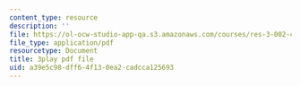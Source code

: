 ```yaml
---
content_type: resource
description: ''
file: https://ol-ocw-studio-app-qa.s3.amazonaws.com/courses/res-3-002-collaborative-design-and-creative-expression-with-arduino-microcontrollers-january-iap-2017/a39e5c98dff64f130ea2cadcca125693_2039257.pdf
file_type: application/pdf
resourcetype: Document
title: 3play pdf file
uid: a39e5c98-dff6-4f13-0ea2-cadcca125693
---
```

